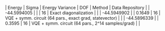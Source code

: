 | Energy      | Sigma   | Energy Variance   | DOF | Method                                                       | Data Repository |
| -44.5994005 |         |                   | 16  | Exact diagonalization                                        |                 |
| -44.5949902 |         | 0.1649            | 16  | VQE + symm. circuit (64 pars., exact grad, statevector)      |                 |
| -44.5896339 |         | 0.3595            | 16  | VQE + symm. circuit (64 pars., 2^14 samples/grad)            |                 |
